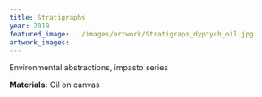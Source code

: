 ```yaml
---
title: Stratigraphs
year: 2019
featured_image: ../images/artwork/Stratigraps_dyptych_oil.jpg
artwork_images: 
---
```


Environmental abstractions, impasto series
  
**Materials:** Oil on canvas